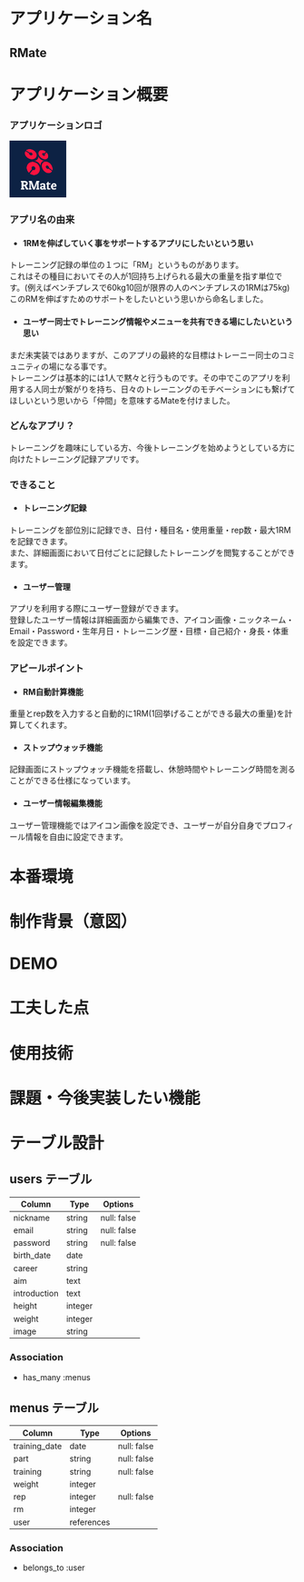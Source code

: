 # アプリケーション名	
## RMate



# アプリケーション概要
### アプリケーションロゴ
<img src="app/assets/images/logo.png" width="100px">


### アプリ名の由来
- #### 1RMを伸ばしていく事をサポートするアプリにしたいという思い
トレーニング記録の単位の１つに「RM」というものがあります。  
これはその種目においてその人が1回持ち上げられる最大の重量を指す単位です。(例えばベンチプレスで60kg10回が限界の人のベンチプレスの1RMは75kg)  
このRMを伸ばすためのサポートをしたいという思いから命名しました。
- #### ユーザー同士でトレーニング情報やメニューを共有できる場にしたいという思い
まだ未実装ではありますが、このアプリの最終的な目標はトレーニー同士のコミュニティの場になる事です。  
トレーニングは基本的には1人で黙々と行うものです。その中でこのアプリを利用する人同士が繋がりを持ち、日々のトレーニングのモチベーションにも繋げてほしいという思いから「仲間」を意味するMateを付けました。


### どんなアプリ？
トレーニングを趣味にしている方、今後トレーニングを始めようとしている方に向けたトレーニング記録アプリです。  
### できること
- #### トレーニング記録
トレーニングを部位別に記録でき、日付・種目名・使用重量・rep数・最大1RMを記録できます。  
また、詳細画面において日付ごとに記録したトレーニングを閲覧することができます。
- #### ユーザー管理
アプリを利用する際にユーザー登録ができます。  
登録したユーザー情報は詳細画面から編集でき、アイコン画像・ニックネーム・Email・Password・生年月日・トレーニング歴・目標・自己紹介・身長・体重を設定できます。


### アピールポイント
- #### RM自動計算機能
重量とrep数を入力すると自動的に1RM(1回挙げることができる最大の重量)を計算してくれます。  
- #### ストップウォッチ機能
記録画面にストップウォッチ機能を搭載し、休憩時間やトレーニング時間を測ることができる仕様になっています。  
- #### ユーザー情報編集機能
ユーザー管理機能ではアイコン画像を設定でき、ユーザーが自分自身でプロフィール情報を自由に設定できます。




# 本番環境
# 制作背景（意図）
# DEMO
# 工夫した点
# 使用技術
# 課題・今後実装したい機能





# テーブル設計

## users テーブル

| Column     | Type   | Options     |
| ---------- | ------ | ----------- |
| nickname   | string | null: false |
| email      | string | null: false |
| password   | string | null: false |
| birth_date | date   |             |
| career     | string |             |
| aim        | text   |             |
| introduction | text   |             |
| height     | integer|             |
| weight     | integer|             |
| image     | string|             |

### Association
- has_many :menus



## menus テーブル

| Column       | Type       | Options     |
| ------------ | ---------- | ----------- |
| training_date| date       | null: false |
| part         | string     | null: false |
| training     | string     | null: false |
| weight       | integer    |             |
| rep          | integer    | null: false |
| rm           | integer    |             |
| user         | references |             |

### Association
- belongs_to :user